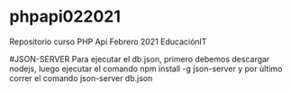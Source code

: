 # phpapi022021
Repositorio curso PHP Api Febrero 2021 EducaciónIT

#JSON-SERVER
Para ejecutar el db.json, primero debemos descargar nodejs, luego ejecutar el comando npm install -g json-server y por  ùltimo correr el comando json-server db.json
